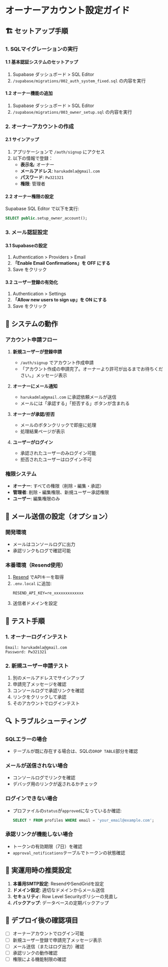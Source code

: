 # オーナーアカウント設定ガイド

## 🏗️ セットアップ手順

### 1. SQLマイグレーションの実行

#### 1.1 基本認証システムのセットアップ
1. Supabase ダッシュボード > SQL Editor
2. `/supabase/migrations/002_auth_system_fixed.sql` の内容を実行

#### 1.2 オーナー機能の追加
1. Supabase ダッシュボード > SQL Editor  
2. `/supabase/migrations/003_owner_setup.sql` の内容を実行

### 2. オーナーアカウントの作成

#### 2.1 サインアップ
1. アプリケーションで `/auth/signup` にアクセス
2. 以下の情報で登録：
   - **表示名**: オーナー
   - **メールアドレス**: `harukadmla@gmail.com`
   - **パスワード**: `Pw321321`
   - **権限**: 管理者

#### 2.2 オーナー権限の設定
Supabase SQL Editor で以下を実行:
```sql
SELECT public.setup_owner_account();
```

### 3. メール認証設定

#### 3.1 Supabaseの設定
1. Authentication > Providers > Email
2. **「Enable Email Confirmations」を OFF にする**
3. Save をクリック

#### 3.2 ユーザー登録の有効化
1. Authentication > Settings
2. **「Allow new users to sign up」を ON にする**
3. Save をクリック

## 🔧 システムの動作

### アカウント申請フロー

1. **新規ユーザーが登録申請**
   - `/auth/signup` でアカウント作成申請
   - 「アカウント作成の申請完了。オーナーより許可が出るまでお待ちください。」メッセージ表示

2. **オーナーにメール通知**
   - `harukadmla@gmail.com` に承認依頼メールが送信
   - メールには「承認する」「拒否する」ボタンが含まれる

3. **オーナーが承認/拒否**
   - メールのボタンクリックで即座に処理
   - 処理結果ページが表示

4. **ユーザーがログイン**
   - 承認されたユーザーのみログイン可能
   - 拒否されたユーザーはログイン不可

### 権限システム

- **オーナー**: すべての権限（削除・編集・承認）
- **管理者**: 削除・編集権限、新規ユーザー承認権限  
- **ユーザー**: 編集権限のみ

## 📧 メール送信の設定（オプション）

### 開発環境
- メールはコンソールログに出力
- 承認リンクもログで確認可能

### 本番環境（Resend使用）
1. [Resend](https://resend.com) でAPIキーを取得
2. `.env.local` に追加:
   ```
   RESEND_API_KEY=re_xxxxxxxxxxxxx
   ```
3. 送信者ドメインを設定

## 🧪 テスト手順

### 1. オーナーログインテスト
```
Email: harukadmla@gmail.com
Password: Pw321321
```

### 2. 新規ユーザー申請テスト
1. 別のメールアドレスでサインアップ
2. 申請完了メッセージを確認
3. コンソールログで承認リンクを確認
4. リンクをクリックして承認
5. そのアカウントでログインテスト

## 🔍 トラブルシューティング

### SQLエラーの場合
- テーブルが既に存在する場合は、SQLの`DROP TABLE`部分を確認

### メールが送信されない場合  
- コンソールログでリンクを確認
- デバッグ用のリンクが返されるかチェック

### ログインできない場合
- プロファイルの`status`が`approved`になっているか確認:
  ```sql
  SELECT * FROM profiles WHERE email = 'your_email@example.com';
  ```

### 承認リンクが機能しない場合
- トークンの有効期限（7日）を確認
- `approval_notifications`テーブルでトークンの状態確認

## 📱 実運用時の推奨設定

1. **本番用SMTP設定**: ResendやSendGridを設定
2. **ドメイン設定**: 適切なドメインからメール送信
3. **セキュリティ**: Row Level Securityポリシーの見直し
4. **バックアップ**: データベースの定期バックアップ

## 🚀 デプロイ後の確認項目

- [ ] オーナーアカウントでログイン可能
- [ ] 新規ユーザー登録で申請完了メッセージ表示
- [ ] メール送信（またはログ出力）確認
- [ ] 承認リンクの動作確認
- [ ] 権限による機能制限の確認